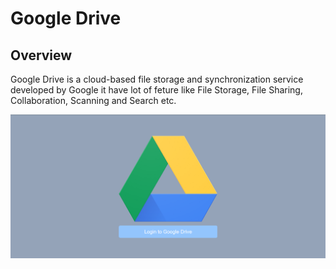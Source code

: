 # Google Drive

## Overview

Google Drive is a cloud-based file storage and synchronization service developed by Google
it have lot of feture like
File Storage, File Sharing, Collaboration, Scanning and Search etc.

![Alt text](./src/assets/redmiMd/home.png)
